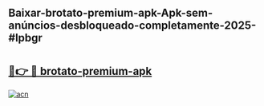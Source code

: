 ## Baixar-brotato-premium-apk-Apk-sem-anúncios-desbloqueado-completamente-2025-#lpbgr

# <h2><a href="https://ainizakaria.my?title=brotato-premium-apk&ref=20M">🔗👉 🔴 brotato-premium-apk</a></h2>

[![acn](https://github.com/user-attachments/assets/0f9c940e-d8b0-45ae-aac7-cd30a18b3e1c)](https://ainizakaria.my?title=brotato-premium-apk&ref=20M)

